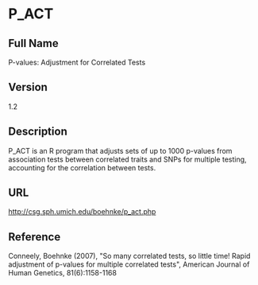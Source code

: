 # P_ACT

## Full Name
P-values: Adjustment for Correlated Tests

## Version
1.2

## Description
P_ACT is an R program that adjusts sets of up to 1000 p-values from association tests between correlated traits and SNPs for multiple testing, accounting for the correlation between tests.

## URL
http://csg.sph.umich.edu/boehnke/p_act.php

## Reference
Conneely, Boehnke (2007), "So many correlated tests, so little time! Rapid adjustment of p-values for multiple correlated tests", American Journal of Human Genetics, 81(6):1158-1168